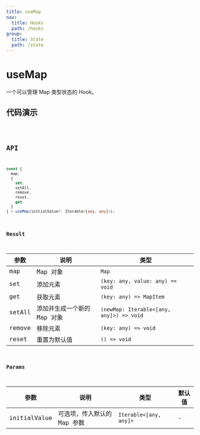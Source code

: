 ```yaml
---
title: useMap
nav:
  title: Hooks
  path: /hooks
group:
  title: State
  path: /state
---
```


# useMap

一个可以管理 Map 类型状态的 Hook。

## 代码演示

<code src="./demo/demo1.tsx" />

## API

```typescript
const [
  map,
  {
    set, 
    setAll, 
    remove, 
    reset, 
    get
  }
] = useMap(initialValue?: Iterable<[any, any]>);
```

### Result

| 参数   | 说明                        | 类型                                   |
|--------|-----------------------------|----------------------------------------|
| map    | Map 对象                    | `Map`                                    |
| set    | 添加元素                    | `(key: any, value: any) => void`         |
| get    | 获取元素                    | `(key: any) => MapItem`                  |
| setAll | 添加并生成一个新的 Map 对象 | `(newMap: Iterable<[any, any]>) => void` |
| remove | 移除元素                    | `(key: any) => void`                     |
| reset  | 重置为默认值                | `() => void`                             |

### Params

| 参数         | 说明                        | 类型                  | 默认值 |
|--------------|-----------------------------|-----------------------|--------|
| initialValue | 可选项，传入默认的 Map 参数 | `Iterable<[any, any]>` | -      |
